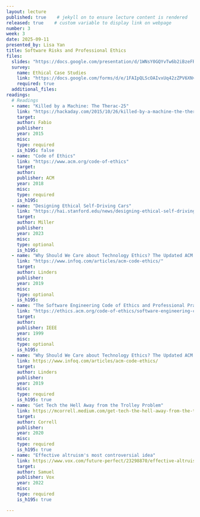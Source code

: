 ```yaml
---
layout: lecture
published: true    # jekyll on to ensure lecture content is rendered
released: true    # custom variable to display link on webpage
number: 3
week: 3
date: 2025-09-11
presented_by: Lisa Yan
title: Software Risks and Professional Ethics
files:
  slides: "https://docs.google.com/presentation/d/1WNsY0GQYvTw6b2iBzeFRkCgVytSsuP08-ypbQcGnEK4/edit?usp=sharing"
  survey:
    name: Ethical Case Studies
    link: "https://docs.google.com/forms/d/e/1FAIpQLScOAIvxUq42zZPV6XNvoq4FKPVW4A7udooFU_Y3UnlsbHHbkQ/viewform?usp=header" 
    required: true
  additional_files:
readings: 
  # Readings
  - name: "Killed by a Machine: The Therac-25"
    link: "https://hackaday.com/2015/10/26/killed-by-a-machine-the-therac-25/"
    target:
    author: Fabio
    publisher: 
    year: 2015
    misc: 
    type: required
    is_h195: false
  - name: "Code of Ethics"
    link: "https://www.acm.org/code-of-ethics"
    target:
    author: 
    publisher: ACM
    year: 2018
    misc: 
    type: required
    is_h195: 
  - name: "Designing Ethical Self-Driving Cars"
    link: "https://hai.stanford.edu/news/designing-ethical-self-driving-cars"
    target:
    author: Miller
    publisher: 
    year: 2023
    misc: 
    type: optional
    is_h195:
  - name: "Why Should We Care about Technology Ethics? The Updated ACM Code of Ethics"
    link: "https://www.infoq.com/articles/acm-code-ethics/"
    target:
    author: Linders
    publisher: 
    year: 2019
    misc: 
    type: optional
    is_h195: 
  - name: "The Software Engineering Code of Ethics and Professional Practice"
    link: "https://ethics.acm.org/code-of-ethics/software-engineering-code/"
    target:
    author: 
    publisher: IEEE
    year: 1999
    misc: 
    type: optional
    is_h195: 
  - name: "Why Should We Care about Technology Ethics? The Updated ACM Code of Ethics"
    link: https://www.infoq.com/articles/acm-code-ethics/
    target:
    author: Linders
    publisher: 
    year: 2019
    misc: 
    type: required
    is_h195: true
  - name: "Get Tech the Hell Away from the Trolley Problem"
    link: https://mcorrell.medium.com/get-tech-the-hell-away-from-the-trolley-problem-f7e1f6e5522d
    target:
    author: Correll 
    publisher: 
    year: 2020
    misc: 
    type: required
    is_h195: true
  - name: "Effective altruism's most controversial idea"
    link: https://www.vox.com/future-perfect/23298870/effective-altruism-longtermism-will-macaskill-future
    target:
    author: Samuel
    publisher: Vox
    year: 2022
    misc: 
    type: required
    is_h195: true

---
```


<!-- information here -->
